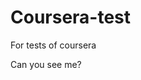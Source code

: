 # Coursera-test
For tests of coursera
<!DOCTYPE html>
<html>
<head>
  <title>
Trying anything with github</title>
</head>
<body>
<p>Can you see me?</p>
</body>
</html>

